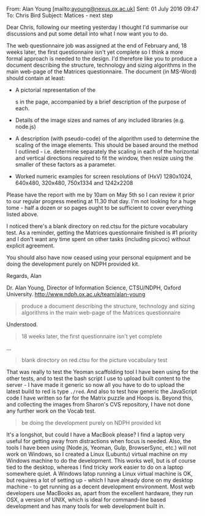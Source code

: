 From: Alan Young [mailto:ayoung@nexus.ox.ac.uk] 
Sent: 01 July 2016 09:47
To: Chris Bird
Subject: Matices - next step

Dear Chris, following our meeting yesterday I thought I'd summarise our discussions and put some detail into what I now want you to do.

The web questionnaire job was assigned at the end of February and, 18 weeks later, the first questionnaire isn't yet complete so I think a more formal approach is needed to the design. I'd therefore like you to produce a document describing the structure, technology and sizing algorithms in the main web-page of the Matrices questionnaire. The document (in MS-Word) should contain at least:

* A pictorial representation of the <div>s in the page, accompanied by a brief description of the purpose of each.

* Details of the image sizes and names of any included libraries (e.g. node.js)

* A description (with pseudo-code) of the algorithm used to determine the scaling of the image elements.  This should be based around the method I outlined - i.e. determine separately the scaling in each of the horizontal and vertical directions required to fit the window, then resize using the smaller of these factors as a parameter.

* Worked numeric examples for screen resolutions of (HxV) 1280x1024, 640x480, 320x480, 750x1334 and 1242x2208

Please have the report with me by 10am on May 5th so I can review it prior 
to our regular progress meeting at 11.30 that day.   I'm not looking for a 
huge tome - half a dozen or so pages ought to be sufficient to cover everything listed above.

I noticed there's a blank directory on red.ctsu for the picture vocabulary test.  As a reminder, getting the Matrices questionnaire finished is #1 priority and I don't want any time spent on other tasks (including picvoc) without explicit agreement.

You should also have now ceased using your personal equipment and be doing the development purely on NDPH provided kit.

Regards, Alan

Dr. Alan Young, Director of Information Science, CTSU/NDPH, Oxford University.
http://www.ndph.ox.ac.uk/team/alan-young

>produce a document describing the structure, technology and sizing algorithms in the main web-page of the Matrices questionnaire

Understood.

>18 weeks later, the first questionnaire isn't yet complete

...


>blank directory on red.ctsu for the picture vocabulary test

That was really to test the Yeoman scaffolding tool I have been using for the other tests, and to test the bash script I use to upload built content to the server - I have made it generic so now all you have to do to upload the latest build to red is type `./red`. And also to test how generic the JavaScript code I have written so far for the Matrix puzzle and Hoops is. Beyond this, and collecting the images from Sharon's CVS repository, I have not done any further work on the Vocab test.

>be doing the development purely on NDPH provided kit

It's a longshot, but could I have a MacBook please? I find a laptop very useful for getting away from distractions when focus is needed. Also, the tools I have been using (Node.js, Yeoman, Gulp, BrowserSync, etc.) will not work on Windows, so I created a Linux (Lubuntu) virtual machine on my Windows machine to do the development. This works well, but is of course tied to the desktop, whereas I find tricky work easier to do on a laptop somewhere quiet. A Windows latop running a Linux virtual machine is OK, but requires a lot of setting up - which I have already done on my desktop machine - to get running as a decent development environment. Most web developers use MacBooks as, apart from the excellent hardware, they run OSX, a version of UNIX, which is ideal for command-line based development and has many tools for web development built in. 